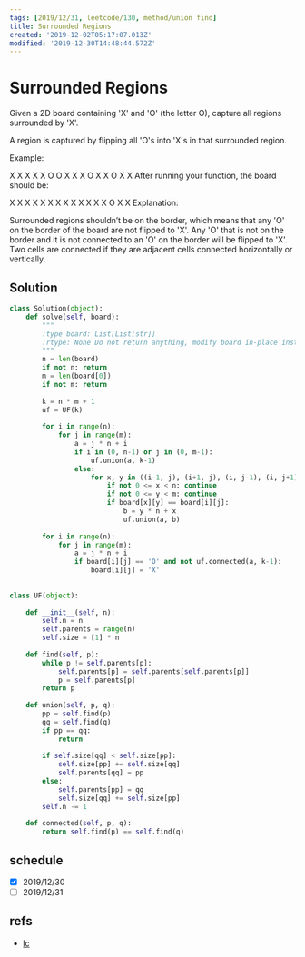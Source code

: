 ```yaml
---
tags: [2019/12/31, leetcode/130, method/union find]
title: Surrounded Regions
created: '2019-12-02T05:17:07.013Z'
modified: '2019-12-30T14:48:44.572Z'
---
```


# Surrounded Regions

Given a 2D board containing 'X' and 'O' (the letter O), capture all regions surrounded by 'X'.

A region is captured by flipping all 'O's into 'X's in that surrounded region.

Example:

X X X X
X O O X
X X O X
X O X X
After running your function, the board should be:

X X X X
X X X X
X X X X
X O X X
Explanation:

Surrounded regions shouldn’t be on the border, which means that any 'O' on the border of the board are not flipped to 'X'. Any 'O' that is not on the border and it is not connected to an 'O' on the border will be flipped to 'X'. Two cells are connected if they are adjacent cells connected horizontally or vertically.

## Solution

```python
class Solution(object):
    def solve(self, board):
        """
        :type board: List[List[str]]
        :rtype: None Do not return anything, modify board in-place instead.
        """
        n = len(board)
        if not n: return
        m = len(board[0])
        if not m: return
        
        k = n * m + 1
        uf = UF(k)
        
        for i in range(n):
            for j in range(m):
                a = j * n + i
                if i in (0, n-1) or j in (0, m-1):
                    uf.union(a, k-1)
                else:
                    for x, y in ((i-1, j), (i+1, j), (i, j-1), (i, j+1)):
                        if not 0 <= x < n: continue
                        if not 0 <= y < m: continue
                        if board[x][y] == board[i][j]:
                            b = y * n + x
                            uf.union(a, b)
        
        for i in range(n):
            for j in range(m):
                a = j * n + i
                if board[i][j] == 'O' and not uf.connected(a, k-1):
                    board[i][j] = 'X'
                
        
class UF(object):
    
    def __init__(self, n):
        self.n = n
        self.parents = range(n)
        self.size = [1] * n
    
    def find(self, p):
        while p != self.parents[p]:
            self.parents[p] = self.parents[self.parents[p]]
            p = self.parents[p]
        return p
    
    def union(self, p, q):
        pp = self.find(p)
        qq = self.find(q)
        if pp == qq:
            return
        
        if self.size[qq] < self.size[pp]:
            self.size[pp] += self.size[qq]
            self.parents[qq] = pp
        else:
            self.parents[pp] = qq
            self.size[qq] += self.size[pp]
        self.n -= 1
        
    def connected(self, p, q):
        return self.find(p) == self.find(q)       
```

## schedule

* [x] 2019/12/30
* [ ] 2019/12/31

## refs

* [lc](https://leetcode.com/problems/surrounded-regions/)
